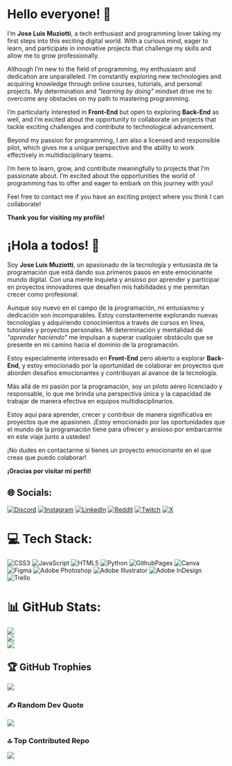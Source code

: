 # Hello everyone! 👋

I’m **Jose Luis Muziotti**, a tech enthusiast and programming lover taking my first steps into this exciting digital world. With a curious mind, eager to learn, and participate in innovative projects that challenge my skills and allow me to grow professionally.

Although I’m new to the field of programming, my enthusiasm and dedication are unparalleled. I’m constantly exploring new technologies and acquiring knowledge through online courses, tutorials, and personal projects. My determination and *"learning by doing"* mindset drive me to overcome any obstacles on my path to mastering programming.

I’m particularly interested in **Front-End** but open to exploring **Back-End** as well, and I’m excited about the opportunity to collaborate on projects that tackle exciting challenges and contribute to technological advancement.

Beyond my passion for programming, I am also a licensed and responsible pilot, which gives me a unique perspective and the ability to work effectively in multidisciplinary teams.

I’m here to learn, grow, and contribute meaningfully to projects that I’m passionate about. I’m excited about the opportunities the world of programming has to offer and eager to embark on this journey with you!

Feel free to contact me if you have an exciting project where you think I can collaborate!

**Thank you for visiting my profile!**
#
# ¡Hola a todos! 👋

Soy **Jose Luis Muziotti**, un apasionado de la tecnología y entusiasta de la programación que está dando sus primeros pasos en este emocionante mundo digital. Con una mente inquieta y ansioso por aprender y participar en proyectos innovadores que desafíen mis habilidades y me permitan crecer como profesional.

Aunque soy nuevo en el campo de la programación, mi entusiasmo y dedicación son incomparables. Estoy constantemente explorando nuevas tecnologías y adquiriendo conocimientos a través de cursos en línea, tutoriales y proyectos personales. Mi determinación y mentalidad de *"aprender haciendo"* me impulsan a superar cualquier obstáculo que se presente en mi camino hacia el dominio de la programación.

Estoy especialmente interesado en **Front-End** pero abierto a explorar **Back-End**, y estoy emocionado por la oportunidad de colaborar en proyectos que aborden desafíos emocionantes y contribuyan al avance de la tecnología.

Más allá de mi pasión por la programación, soy un piloto aéreo licenciado y responsable, lo que me brinda una perspectiva única y la capacidad de trabajar de manera efectiva en equipos multidisciplinarios.

Estoy aquí para aprender, crecer y contribuir de manera significativa en proyectos que me apasionen. ¡Estoy emocionado por las oportunidades que el mundo de la programación tiene para ofrecer y ansioso por embarcarme en este viaje junto a ustedes!

¡No dudes en contactarme si tienes un proyecto emocionante en el que creas que puedo colaborar!

**¡Gracias por visitar mi perfil!**


## 🌐 Socials:
[![Discord](https://img.shields.io/badge/Discord-%237289DA.svg?logo=discord&logoColor=white)](https://discord.gg/joselmuziotti) [![Instagram](https://img.shields.io/badge/Instagram-%23E4405F.svg?logo=Instagram&logoColor=white)](https://instagram.com/joselmuziotti) [![LinkedIn](https://img.shields.io/badge/LinkedIn-%230077B5.svg?logo=linkedin&logoColor=white)](https://linkedin.com/in/joselmuziotti) [![Reddit](https://img.shields.io/badge/Reddit-%23FF4500.svg?logo=Reddit&logoColor=white)](https://reddit.com/user/joselmuziotti) [![Twitch](https://img.shields.io/badge/Twitch-%239146FF.svg?logo=Twitch&logoColor=white)](https://twitch.tv/joselmuziotti) [![X](https://img.shields.io/badge/X-black.svg?logo=X&logoColor=white)](https://x.com/joselmuziotti) 

# 💻 Tech Stack:
![CSS3](https://img.shields.io/badge/css3-%231572B6.svg?style=flat&logo=css3&logoColor=white) ![JavaScript](https://img.shields.io/badge/javascript-%23323330.svg?style=flat&logo=javascript&logoColor=%23F7DF1E) ![HTML5](https://img.shields.io/badge/html5-%23E34F26.svg?style=flat&logo=html5&logoColor=white) ![Python](https://img.shields.io/badge/python-3670A0?style=flat&logo=python&logoColor=ffdd54) ![GithubPages](https://img.shields.io/badge/github%20pages-121013?style=flat&logo=github&logoColor=white) ![Canva](https://img.shields.io/badge/Canva-%2300C4CC.svg?style=flat&logo=Canva&logoColor=white) ![Figma](https://img.shields.io/badge/figma-%23F24E1E.svg?style=flat&logo=figma&logoColor=white) ![Adobe Photoshop](https://img.shields.io/badge/adobe%20photoshop-%2331A8FF.svg?style=flat&logo=adobe%20photoshop&logoColor=white) ![Adobe Illustrator](https://img.shields.io/badge/adobe%20illustrator-%23FF9A00.svg?style=flat&logo=adobe%20illustrator&logoColor=white) ![Adobe InDesign](https://img.shields.io/badge/Adobe%20InDesign-49021F?style=flat&logo=adobeindesign&logoColor=FF3366) ![Trello](https://img.shields.io/badge/Trello-%23026AA7.svg?style=flat&logo=Trello&logoColor=white)
# 📊 GitHub Stats:
![](https://github-readme-stats.vercel.app/api?username=joselmuziotti&theme=tokyonight&hide_border=false&include_all_commits=false&count_private=false)<br/>
![](https://github-readme-streak-stats.herokuapp.com/?user=joselmuziotti&theme=tokyonight&hide_border=false)<br/>
![](https://github-readme-stats.vercel.app/api/top-langs/?username=joselmuziotti&theme=tokyonight&hide_border=false&include_all_commits=false&count_private=false&layout=compact)

## 🏆 GitHub Trophies
![](https://github-profile-trophy.vercel.app/?username=joselmuziotti&theme=nord&no-frame=false&no-bg=true&margin-w=4)

### ✍️ Random Dev Quote
![](https://quotes-github-readme.vercel.app/api?type=horizontal&theme=tokyonight)

### 🔝 Top Contributed Repo
![](https://github-contributor-stats.vercel.app/api?username=joselmuziotti&limit=5&theme=tokyonight&combine_all_yearly_contributions=true)


